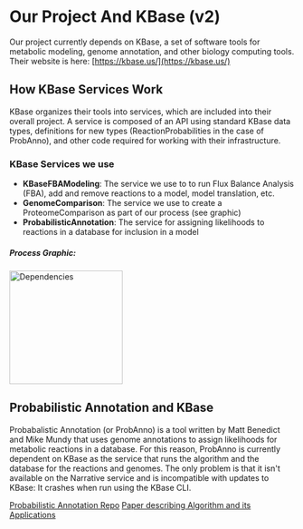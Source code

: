 # Our Project And KBase (v2)

Our project currently depends on KBase, a set of software tools for metabolic modeling, genome annotation, and other
biology computing tools. Their website is here: [https://kbase.us/](https://kbase.us/)

## How KBase Services Work
KBase organizes their tools into services, which are included into their overall project. A service is composed of
an API using standard KBase data types, definitions for new types (ReactionProbabilities in the case of ProbAnno), 
and other code required for working with their infrastructure.

### KBase Services we use
- **KBaseFBAModeling**: The service we use to to run Flux Balance Analysis (FBA), add and remove reactions to a model, model translation, etc.
- **GenomeComparison**: The service we use to create a ProteomeComparison as part of our process (see graphic)
- **ProbabilisticAnnotation**: The service for assigning likelihoods to reactions in a database for inclusion in a model

##### Process Graphic:
<img src="https://github.com/kingb12/model-morphing/blob/master/KBaseDep.png" alt="Dependencies" style="width: 200px;"/>

## Probabilistic Annotation and KBase
Probabalistic Annotation (or ProbAnno) is a tool written by Matt Benedict and Mike Mundy that uses
genome annotations to assign likelihoods for metabolic reactions in a database. For this reason, 
ProbAnno is currently dependent on KBase as the service that runs the algorithm and the database for
the reactions and genomes. The only problem is that it isn't available on the Narrative service and 
is incompatible with updates to KBase: It crashes when run using the KBase CLI.


[Probabilistic Annotation Repo](https://github.com/kbase/probabilistic_annotation)
[Paper describing Algorithm and its Applications](http://journals.plos.org/ploscompbiol/article?id=10.1371/journal.pcbi.1003882)






